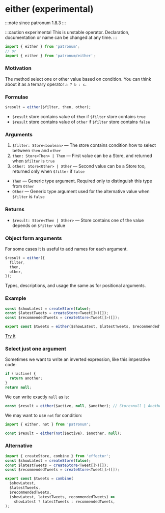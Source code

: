 # either (experimental)

:::note since
patronum 1.8.3
:::

:::caution experimental
This is unstable operator.
Declaration, documentation or name can be changed at any time.
:::

```ts
import { either } from 'patronum';
// or
import { either } from 'patronum/either';
```

### Motivation

The method select one or other value based on condition.
You can think about it as a ternary operator `a ? b : c`.

### Formulae

```ts
$result = either($filter, then, other);
```

- `$result` store contains value of `then` if `$filter` store contains `true`
- `$result` store contains value of `other` if `$filter` store contains `false`

### Arguments

1. `$filter: Store<boolean>` — The store contains condition how to select between `then` and `other`
2. `then: Store<Then> | Then` — First value can be a Store, and returned when `$filter` is `true`
3. `other: Store<Other> | Other` — Second value can be a Store too, returned only when `$filter` if `false`

- `Then` — Generic type argument. Required only to distinguish this type from `Other`
- `Other` — Generic type argument used for the alternative value when `$filter` is `false`

### Returns

- `$result: Store<Then | Other>` — Store contains one of the value depends on `$filter` value

### Object form arguments

For some cases it is useful to add names for each argument.

```ts
$result = either({
  filter,
  then,
  other,
});
```

Types, descriptions, and usage the same as for positional arguments.

### Example

```ts
const $showLatest = createStore(false);
const $latestTweets = createStore<Tweet[]>([]);
const $recommendedTweets = createStore<Tweet[]>([]);

export const $tweets = either($showLatest, $latestTweets, $recommendedTweets);
```

[Try it](https://share.effector.dev/NGmPTxSG)

### Select just one argument

Sometimes we want to write an inverted expression, like this imperative code:

```ts
if (!active) {
  return another;
}
return null;
```

We can write exactly `null` as is:

```ts
const $result = either($active, null, $another); // Store<null | Another>
```

We may want to use `not` for condition:

```ts
import { either, not } from 'patronum';

const $result = either(not($active), $another, null);
```

### Alternative

```ts
import { createStore, combine } from 'effector';
const $showLatest = createStore(false);
const $latestTweets = createStore<Tweet[]>([]);
const $recommendedTweets = createStore<Tweet[]>([]);

export const $tweets = combine(
  $showLatest,
  $latestTweets,
  $recommendedTweets,
  (showLatest, latestTweets, recommendedTweets) =>
    showLatest ? latestTweets : recommendedTweets,
);
```
